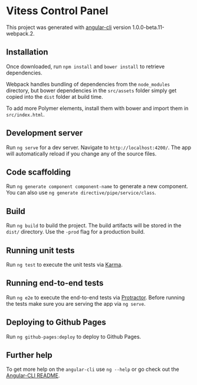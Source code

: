 # Vitess Control Panel

This project was generated with [angular-cli](https://github.com/angular/angular-cli) version 1.0.0-beta.11-webpack.2.

## Installation
Once downloaded, run `npm install` and `bower install` to retrieve dependencies.

Webpack handles bundling of dependencies from the `node_modules` directory,
but bower dependencies in the `src/assets` folder simply get copied
into the `dist` folder at build time.

To add more Polymer elements, install them with bower and import them in `src/index.html`.

## Development server
Run `ng serve` for a dev server. Navigate to `http://localhost:4200/`. The app will automatically reload if you change any of the source files.

## Code scaffolding

Run `ng generate component component-name` to generate a new component. You can also use `ng generate directive/pipe/service/class`.

## Build

Run `ng build` to build the project. The build artifacts will be stored in the `dist/` directory. Use the `-prod` flag for a production build.

## Running unit tests

Run `ng test` to execute the unit tests via [Karma](https://karma-runner.github.io).

## Running end-to-end tests

Run `ng e2e` to execute the end-to-end tests via [Protractor](http://www.protractortest.org/). 
Before running the tests make sure you are serving the app via `ng serve`.

## Deploying to Github Pages

Run `ng github-pages:deploy` to deploy to Github Pages.

## Further help

To get more help on the `angular-cli` use `ng --help` or go check out the [Angular-CLI README](https://github.com/angular/angular-cli/blob/master/README.md).


